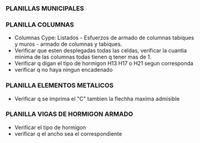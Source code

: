 ### PLANILLAS MUNICIPALES



### PLANILLA COLUMNAS
 - Columnas Cype: Listados - Esfuerzos de armado de columnas tabiques y muros - armado de columnas y tabiques.
 - Verificar que esten desplegadas todas las celdas, verificar la cuantia minima de las columnas todas tienen q tener mas de 1.
 - Verificar q digan el tipo de hormigon H13 H17 o H21 segun corresponda
 - verificar q no haya ningun encadenado

### PLANILLA ELEMENTOS METALICOS
 - Verificar q se imprima el "C" tambien la flechha maxima admisible

### PLANILLA VIGAS DE HORMIGON ARMADO
 - Verificar el tipo de hormigon
 - verificar q el ancho sea el correspondiente
